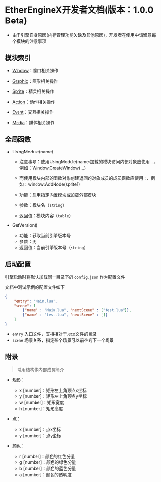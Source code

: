 # EtherEngineX开发者文档(版本：1.0.0 Beta)

+ 由于引擎自身原因(内存管理功能欠缺及其他原因)，开发者在使用中请留意每个模块的注意事项

## 模块索引

+ [Window](Window/README.md)：窗口相关操作

+ [Graphic](Graphic/README.md)：图形相关操作

+ [Sprite](Sprite/README.md)：精灵相关操作

+ [Action](Action/README.md)：动作相关操作

+ [Event](Graphic/README.md)：交互相关操作

+ [Media](Media/README.md)：媒体相关操作

## 全局函数

+ UsingModule(name)

    + 注意事项：使用UsingModule(name)加载的模块访问内部对象应使用 `.`，例如：Window.CreateWindow(...)
    + 而使用模块内部的函数对象创建返回的对象成员的成员函数应使用 `:`，例如：window:AddNode(sprite1)

    + 功能：启用指定内置模块或加载外部模块
    + 参数：模块名（`string`）
    + 返回值：模块内容（`table`）

+ GetVersion()

    + 功能：获取当前引擎版本号
    + 参数：无
    + 返回值：当前引擎版本号（`string`）

## 启动配置

引擎启动时将默认加载同一目录下的 `config.json` 作为配置文件

文档中测试示例的配置文件如下

```json
{
    "entry": "Main.lua",
    "scene": [
        {"name" : "Main.lua", "nextScene" : ["test.lua"]},
        {"name" : "test.lua", "nextScene" : []}
    ]
}
```

+ `entry` 入口文件，支持相对于.exe文件的目录
+ `scene` 场景关系，指定某个场景可以前往的下一个场景

## 附录

> 常用结构体内部成员简介

+ 矩形：

    + x [number]：矩形左上角顶点x坐标
    + y [number]：矩形左上角顶点y坐标
    + w [number]：矩形宽度
    + h [number]：矩形高度

+ 点：

    + x [number]：点x坐标
    + y [number]：点y坐标

+ 颜色：

    + r [number]：颜色的红色分量
    + g [number]：颜色的绿色分量
    + b [number]：颜色的蓝色分量
    + a [number]：颜色的透明度
